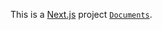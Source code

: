 This is a [Next.js](https://nextjs.org/) project 
[`Documents`](https://hcvincent.github.io/reddit-my/#/).

